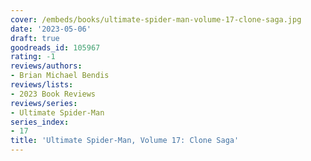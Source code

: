 ```yaml
---
cover: /embeds/books/ultimate-spider-man-volume-17-clone-saga.jpg
date: '2023-05-06'
draft: true
goodreads_id: 105967
rating: -1
reviews/authors:
- Brian Michael Bendis
reviews/lists:
- 2023 Book Reviews
reviews/series:
- Ultimate Spider-Man
series_index:
- 17
title: 'Ultimate Spider-Man, Volume 17: Clone Saga'
---
```

